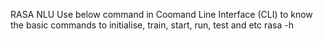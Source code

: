 RASA NLU
Use below command in Coomand Line Interface (CLI)  to know the basic commands to initialise, train, start, run, test and etc
rasa -h
